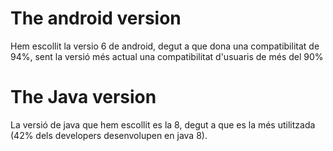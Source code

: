 # The android version
Hem escollit la versio 6 de android, degut a que dona una compatibilitat de 94%, sent la versió més actual una compatibilitat d'usuaris de més del 90%

#  The Java version
La versió de java que hem escollit es la 8, degut a que es la més utilitzada (42% dels developers desenvolupen en java 8).
